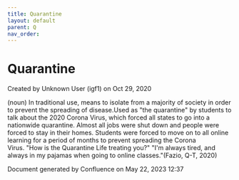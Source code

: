 ```yaml
---
title: Quarantine
layout: default
parent: Q
nav_order:
---
```


# Quarantine

Created by  Unknown User (igf1) on Oct 29, 2020

(noun) In traditional use, means to isolate from a majority of society in order to prevent the spreading of disease.Used as &quot;the quarantine&quot; by students to talk about the 2020 Corona Virus, which forced all states to go into a nationwide quarantine. Almost all jobs were shut down and people were forced to stay in their homes. Students were forced to move on to all online learning for a period of months to prevent spreading the Corona Virus. &quot;How is the Quarantine Life treating you?&quot; &quot;I'm always tired, and always in my pajamas when going to online classes.&quot;(Fazio, Q-T, 2020)

Document generated by Confluence on May 22, 2023 12:37


